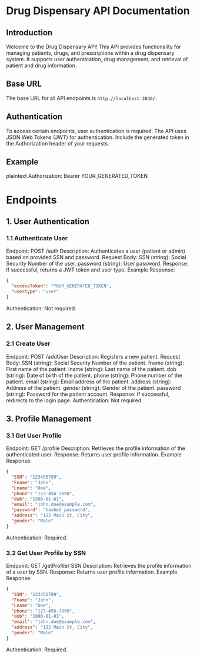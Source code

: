# Drug Dispensary API Documentation
## Introduction

Welcome to the Drug Dispensary API! This API provides functionality for managing patients, drugs, and prescriptions within a drug dispensary system. It supports user authentication, drug management, and retrieval of patient and drug information.

## Base URL
The base URL for all API endpoints is `http://localhost:3030/.`

## Authentication
To access certain endpoints, user authentication is required. The API uses JSON Web Tokens (JWT) for authentication. Include the generated token in the Authorization header of your requests.

## Example

plaintext
Authorization: Bearer YOUR_GENERATED_TOKEN

# Endpoints
## 1. User Authentication

### 1.1 Authenticate User
Endpoint: POST /auth
Description: Authenticates a user (patient or admin) based on provided SSN and password.
Request Body:
SSN (string): Social Security Number of the user.
password (string): User password.
Response:
If successful, returns a JWT token and user type.
Example Response:


```json
{
  "accessToken": "YOUR_GENERATED_TOKEN",
  "userType": "user"
}
```
Authentication: Not required.

## 2. User Management
### 2.1 Create User
Endpoint: POST /addUser
Description: Registers a new patient.
Request Body:
SSN (string): Social Security Number of the patient.
fname (string): First name of the patient.
lname (string): Last name of the patient.
dob (string): Date of birth of the patient.
phone (string): Phone number of the patient.
email (string): Email address of the patient.
address (string): Address of the patient.
gender (string): Gender of the patient.
password (string): Password for the patient account.
Response:
If successful, redirects to the login page.
Authentication: Not required.

## 3. Profile Management

### 3.1 Get User Profile
Endpoint: GET /profile
Description: Retrieves the profile information of the authenticated user.
Response:
Returns user profile information.
Example Response:

```json
{
  "SSN": "123456789",
  "Fname": "John",
  "Lname": "Doe",
  "phone": "123-456-7890",
  "dob": "1990-01-01",
  "email": "john.doe@example.com",
  "password": "hashed_password",
  "address": "123 Main St, City",
  "gender": "Male"
}
```

Authentication: Required.

### 3.2 Get User Profile by SSN

Endpoint: GET /getProfile/:SSN
Description: Retrieves the profile information of a user by SSN.
Response:
Returns user profile information.
Example Response:

```json
{
  "SSN": "123456789",
  "Fname": "John",
  "Lname": "Doe",
  "phone": "123-456-7890",
  "dob": "1990-01-01",
  "email": "john.doe@example.com",
  "address": "123 Main St, City",
  "gender": "Male"
}
```
Authentication: Required.